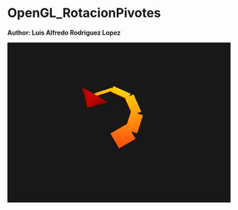 # OpenGL_RotacionPivotes

**Author: Luis Alfredo Rodriguez Lopez**

![Screenshot](img/screenshot.png)
